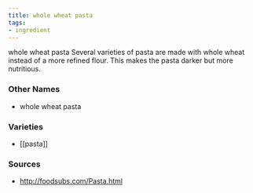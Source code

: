```yaml
---
title: whole wheat pasta
tags:
- ingredient
---
```

whole wheat pasta Several varieties of pasta are made with whole wheat instead of a more refined flour. This makes the pasta darker but more nutritious.

### Other Names

* whole wheat pasta

### Varieties

* [[pasta]]

### Sources
* http://foodsubs.com/Pasta.html
